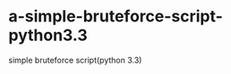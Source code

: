 a-simple-bruteforce-script-python3.3
====================================

simple bruteforce script(python 3.3)
